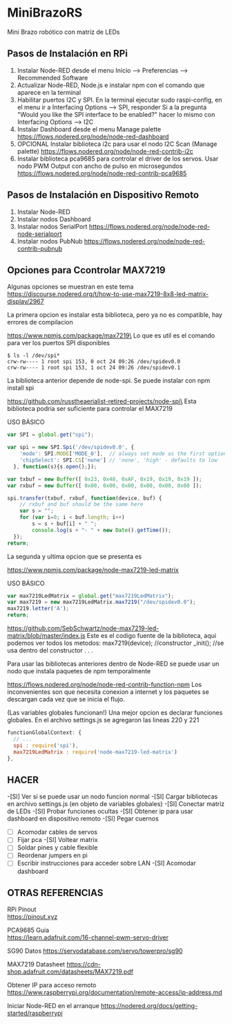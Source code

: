 # MiniBrazoRS
Mini Brazo robótico con matriz de LEDs

## Pasos de Instalación en RPi

1. Instalar Node-RED desde el menu Inicio --> Preferencias --> Recommended Software
2. Actualizar Node-RED, Node.js e instalar npm con el comando que aparece en la terminal
3. Habilitar puertos I2C y SPI. En la terminal ejecutar sudo raspi-config,
   en el menu ir a Interfacing Options --> SPI, responder Si a la pregunta "Would you like the SPI interface to be enabled?"
   hacer lo mismo con Interfacing Options --> I2C
4. Instalar Dashboard desde el menu Manage palette
   https://flows.nodered.org/node/node-red-dashboard
5. OPCIONAL Instalar biblioteca i2c para usar el nodo I2C Scan (Manage palette)
   https://flows.nodered.org/node/node-red-contrib-i2c
6. Instalar biblioteca pca9685 para controlar el driver de los servos. Usar nodo PWM Output con ancho de pulso en microsegundos
   https://flows.nodered.org/node/node-red-contrib-pca9685

## Pasos de Instalación en Dispositivo Remoto

1. Instalar Node-RED
2. Instalar nodos Dashboard
3. Instalar nodos SerialPort
   https://flows.nodered.org/node/node-red-node-serialport
4. Instalar nodos PubNub
   https://flows.nodered.org/node/node-red-contrib-pubnub

## Opciones para Ccontrolar MAX7219

Algunas opciones se muestran en este tema\
https://discourse.nodered.org/t/how-to-use-max7219-8x8-led-matrix-display/2967

La primera opcion es instalar esta biblioteca, pero ya no es compatible, hay errores de compilacion

https://www.npmjs.com/package/max7219\
Lo que es util es el comando para ver los puertos SPI disponibles
```
$ ls -l /dev/spi*
crw-rw---- 1 root spi 153, 0 oct 24 09:26 /dev/spidev0.0
crw-rw---- 1 root spi 153, 1 oct 24 09:26 /dev/spidev0.1
```
La biblioteca anterior depende de node-spi. Se puede instalar con npm install spi

https://github.com/russtheaerialist-retired-projects/node-spi\
Esta biblioteca podria ser suficiente para controlar el MAX7219

USO BÁSICO
```js
var SPI = global.get("spi");

var spi = new SPI.Spi('/dev/spidev0.0', {
    'mode': SPI.MODE['MODE_0'],  // always set mode as the first option
    'chipSelect': SPI.CS['none'] // 'none', 'high' - defaults to low
  }, function(s){s.open();});

var txbuf = new Buffer([ 0x23, 0x48, 0xAF, 0x19, 0x19, 0x19 ]);
var rxbuf = new Buffer([ 0x00, 0x00, 0x00, 0x00, 0x00, 0x00 ]);

spi.transfer(txbuf, rxbuf, function(device, buf) {
    // rxbuf and buf should be the same here
    var s = "";
    for (var i=0; i < buf.length; i++)
        s = s + buf[i] + " ";
        console.log(s + "- " + new Date().getTime());
  });
return;
```
La segunda y ultima opcion que se presenta es

https://www.npmjs.com/package/node-max7219-led-matrix

USO BÁSICO
```js
var max7219LedMatrix = global.get("max7219LedMatrix");
var max7219 = new max7219LedMatrix.max7219("/dev/spidev0.0");
max7219.letter('A');
return;
```

https://github.com/SebSchwartz/node-max7219-led-matrix/blob/master/index.js
Este es el codigo fuente de la biblioteca, aqui podemos ver todos los metodos:
max7219(device); //constructor
_init(); //se usa dentro del constructor
. . .

Para usar las bibliotecas anteriores dentro de Node-RED se puede usar un nodo que instala paquetes de npm temporalmente

https://flows.nodered.org/node/node-red-contrib-function-npm
Los inconvenientes son que necesita conexion a internet y los paquetes se descargan cada vez que se inicia el flujo.

(Las variables globales funcionan!) Una mejor opcion es declarar funciones globales. 
En el archivo settings.js se agregaron las lineas 220 y 221
```js
functionGlobalContext: {
  // ...
  spi : require('spi'),
  max7219LedMatrix : require('node-max7219-led-matrix')
},
```
## HACER
-[SI] Ver si se puede usar un nodo funcion normal
-[SI] Cargar bibliotecas en archivo settings.js (en objeto de variables globales)
-[SI] Conectar matriz de LEDs
-[SI] Probar funciones ocultas
-[SI] Obtener ip para usar dashboard en dispositivo remoto
-[SI] Pegar cuernos
-[  ] Acomodar cables de servos
-[  ] Fijar pca
-[SI] Voltear matrix
-[  ] Soldar pines y cable flexible
-[  ] Reordenar jumpers en pi
-[  ] Escribir instrucciones para acceder sobre LAN
-[SI] Acomodar dashboard

## OTRAS REFERENCIAS
RPi Pinout\
https://pinout.xyz

PCA9685 Guia\
https://learn.adafruit.com/16-channel-pwm-servo-driver

SG90 Datos
https://servodatabase.com/servo/towerpro/sg90

MAX7219 Datasheet
https://cdn-shop.adafruit.com/datasheets/MAX7219.pdf

Obtener IP para acceso remoto
https://www.raspberrypi.org/documentation/remote-access/ip-address.md

Iniciar Node-RED en el arranque
https://nodered.org/docs/getting-started/raspberrypi
